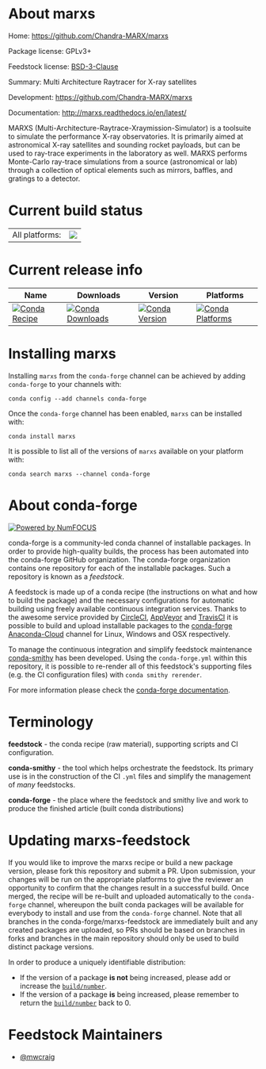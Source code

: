 About marxs
===========

Home: https://github.com/Chandra-MARX/marxs

Package license: GPLv3+

Feedstock license: [BSD-3-Clause](https://github.com/conda-forge/marxs-feedstock/blob/master/LICENSE.txt)

Summary: Multi Architecture Raytracer for X-ray satellites

Development: https://github.com/Chandra-MARX/marxs

Documentation: http://marxs.readthedocs.io/en/latest/

MARXS (Multi-Architecture-Raytrace-Xraymission-Simulator) is a toolsuite
to simulate the performance X-ray observatories. It is primarily aimed at
astronomical X-ray satellites and sounding rocket payloads, but can be
used to ray-trace experiments in the laboratory as well. MARXS performs
Monte-Carlo ray-trace simulations from a source (astronomical or lab)
through a collection of optical elements such as mirrors, baffles, and
gratings to a detector.


Current build status
====================


<table><tr><td>All platforms:</td>
    <td>
      <a href="https://dev.azure.com/conda-forge/feedstock-builds/_build/latest?definitionId=7105&branchName=master">
        <img src="https://dev.azure.com/conda-forge/feedstock-builds/_apis/build/status/marxs-feedstock?branchName=master">
      </a>
    </td>
  </tr>
</table>

Current release info
====================

| Name | Downloads | Version | Platforms |
| --- | --- | --- | --- |
| [![Conda Recipe](https://img.shields.io/badge/recipe-marxs-green.svg)](https://anaconda.org/conda-forge/marxs) | [![Conda Downloads](https://img.shields.io/conda/dn/conda-forge/marxs.svg)](https://anaconda.org/conda-forge/marxs) | [![Conda Version](https://img.shields.io/conda/vn/conda-forge/marxs.svg)](https://anaconda.org/conda-forge/marxs) | [![Conda Platforms](https://img.shields.io/conda/pn/conda-forge/marxs.svg)](https://anaconda.org/conda-forge/marxs) |

Installing marxs
================

Installing `marxs` from the `conda-forge` channel can be achieved by adding `conda-forge` to your channels with:

```
conda config --add channels conda-forge
```

Once the `conda-forge` channel has been enabled, `marxs` can be installed with:

```
conda install marxs
```

It is possible to list all of the versions of `marxs` available on your platform with:

```
conda search marxs --channel conda-forge
```


About conda-forge
=================

[![Powered by NumFOCUS](https://img.shields.io/badge/powered%20by-NumFOCUS-orange.svg?style=flat&colorA=E1523D&colorB=007D8A)](http://numfocus.org)

conda-forge is a community-led conda channel of installable packages.
In order to provide high-quality builds, the process has been automated into the
conda-forge GitHub organization. The conda-forge organization contains one repository
for each of the installable packages. Such a repository is known as a *feedstock*.

A feedstock is made up of a conda recipe (the instructions on what and how to build
the package) and the necessary configurations for automatic building using freely
available continuous integration services. Thanks to the awesome service provided by
[CircleCI](https://circleci.com/), [AppVeyor](https://www.appveyor.com/)
and [TravisCI](https://travis-ci.com/) it is possible to build and upload installable
packages to the [conda-forge](https://anaconda.org/conda-forge)
[Anaconda-Cloud](https://anaconda.org/) channel for Linux, Windows and OSX respectively.

To manage the continuous integration and simplify feedstock maintenance
[conda-smithy](https://github.com/conda-forge/conda-smithy) has been developed.
Using the ``conda-forge.yml`` within this repository, it is possible to re-render all of
this feedstock's supporting files (e.g. the CI configuration files) with ``conda smithy rerender``.

For more information please check the [conda-forge documentation](https://conda-forge.org/docs/).

Terminology
===========

**feedstock** - the conda recipe (raw material), supporting scripts and CI configuration.

**conda-smithy** - the tool which helps orchestrate the feedstock.
                   Its primary use is in the construction of the CI ``.yml`` files
                   and simplify the management of *many* feedstocks.

**conda-forge** - the place where the feedstock and smithy live and work to
                  produce the finished article (built conda distributions)


Updating marxs-feedstock
========================

If you would like to improve the marxs recipe or build a new
package version, please fork this repository and submit a PR. Upon submission,
your changes will be run on the appropriate platforms to give the reviewer an
opportunity to confirm that the changes result in a successful build. Once
merged, the recipe will be re-built and uploaded automatically to the
`conda-forge` channel, whereupon the built conda packages will be available for
everybody to install and use from the `conda-forge` channel.
Note that all branches in the conda-forge/marxs-feedstock are
immediately built and any created packages are uploaded, so PRs should be based
on branches in forks and branches in the main repository should only be used to
build distinct package versions.

In order to produce a uniquely identifiable distribution:
 * If the version of a package **is not** being increased, please add or increase
   the [``build/number``](https://conda.io/docs/user-guide/tasks/build-packages/define-metadata.html#build-number-and-string).
 * If the version of a package **is** being increased, please remember to return
   the [``build/number``](https://conda.io/docs/user-guide/tasks/build-packages/define-metadata.html#build-number-and-string)
   back to 0.

Feedstock Maintainers
=====================

* [@mwcraig](https://github.com/mwcraig/)

